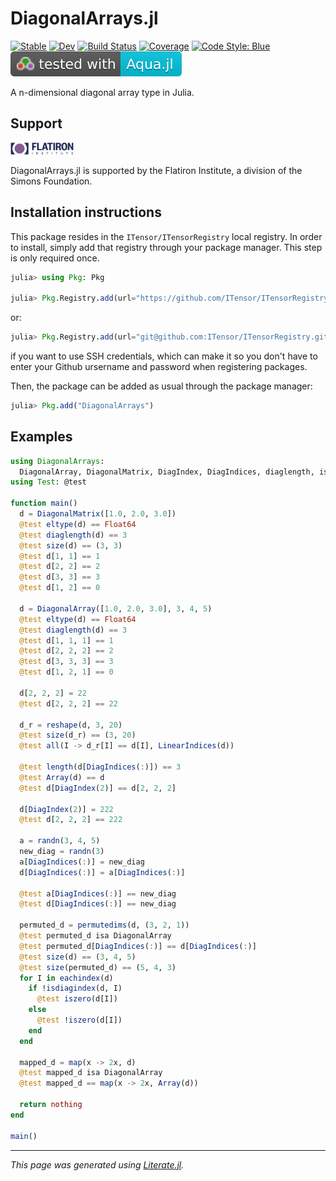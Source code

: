 # DiagonalArrays.jl

[![Stable](https://img.shields.io/badge/docs-stable-blue.svg)](https://itensor.github.io/DiagonalArrays.jl/stable/)
[![Dev](https://img.shields.io/badge/docs-dev-blue.svg)](https://itensor.github.io/DiagonalArrays.jl/dev/)
[![Build Status](https://github.com/ITensor/DiagonalArrays.jl/actions/workflows/Tests.yml/badge.svg?branch=main)](https://github.com/ITensor/DiagonalArrays.jl/actions/workflows/Tests.yml?query=branch%3Amain)
[![Coverage](https://codecov.io/gh/ITensor/DiagonalArrays.jl/branch/main/graph/badge.svg)](https://codecov.io/gh/ITensor/DiagonalArrays.jl)
[![Code Style: Blue](https://img.shields.io/badge/code%20style-blue-4495d1.svg)](https://github.com/invenia/BlueStyle)
[![Aqua](https://raw.githubusercontent.com/JuliaTesting/Aqua.jl/master/badge.svg)](https://github.com/JuliaTesting/Aqua.jl)

A n-dimensional diagonal array type in Julia.

## Support

<picture>
  <source media="(prefers-color-scheme: dark)" width="20%" srcset="docs/src/assets/CCQ-dark.png">
  <img alt="Flatiron Center for Computational Quantum Physics logo." width="20%" src="docs/src/assets/CCQ.png">
</picture>


DiagonalArrays.jl is supported by the Flatiron Institute, a division of the Simons Foundation.

## Installation instructions

This package resides in the `ITensor/ITensorRegistry` local registry.
In order to install, simply add that registry through your package manager.
This step is only required once.
```julia
julia> using Pkg: Pkg

julia> Pkg.Registry.add(url="https://github.com/ITensor/ITensorRegistry")
```
or:
```julia
julia> Pkg.Registry.add(url="git@github.com:ITensor/ITensorRegistry.git")
```
if you want to use SSH credentials, which can make it so you don't have to enter your Github ursername and password when registering packages.

Then, the package can be added as usual through the package manager:

```julia
julia> Pkg.add("DiagonalArrays")
```

## Examples

````julia
using DiagonalArrays:
  DiagonalArray, DiagonalMatrix, DiagIndex, DiagIndices, diaglength, isdiagindex
using Test: @test

function main()
  d = DiagonalMatrix([1.0, 2.0, 3.0])
  @test eltype(d) == Float64
  @test diaglength(d) == 3
  @test size(d) == (3, 3)
  @test d[1, 1] == 1
  @test d[2, 2] == 2
  @test d[3, 3] == 3
  @test d[1, 2] == 0

  d = DiagonalArray([1.0, 2.0, 3.0], 3, 4, 5)
  @test eltype(d) == Float64
  @test diaglength(d) == 3
  @test d[1, 1, 1] == 1
  @test d[2, 2, 2] == 2
  @test d[3, 3, 3] == 3
  @test d[1, 2, 1] == 0

  d[2, 2, 2] = 22
  @test d[2, 2, 2] == 22

  d_r = reshape(d, 3, 20)
  @test size(d_r) == (3, 20)
  @test all(I -> d_r[I] == d[I], LinearIndices(d))

  @test length(d[DiagIndices(:)]) == 3
  @test Array(d) == d
  @test d[DiagIndex(2)] == d[2, 2, 2]

  d[DiagIndex(2)] = 222
  @test d[2, 2, 2] == 222

  a = randn(3, 4, 5)
  new_diag = randn(3)
  a[DiagIndices(:)] = new_diag
  d[DiagIndices(:)] = a[DiagIndices(:)]

  @test a[DiagIndices(:)] == new_diag
  @test d[DiagIndices(:)] == new_diag

  permuted_d = permutedims(d, (3, 2, 1))
  @test permuted_d isa DiagonalArray
  @test permuted_d[DiagIndices(:)] == d[DiagIndices(:)]
  @test size(d) == (3, 4, 5)
  @test size(permuted_d) == (5, 4, 3)
  for I in eachindex(d)
    if !isdiagindex(d, I)
      @test iszero(d[I])
    else
      @test !iszero(d[I])
    end
  end

  mapped_d = map(x -> 2x, d)
  @test mapped_d isa DiagonalArray
  @test mapped_d == map(x -> 2x, Array(d))

  return nothing
end

main()
````

---

*This page was generated using [Literate.jl](https://github.com/fredrikekre/Literate.jl).*


